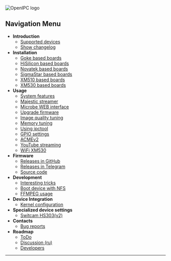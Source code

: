 ![OpenIPC logo](https://cdn.themactep.com/images/logo_openipc.png "OpenIPC logo")

## Navigation Menu

* **Introduction**
  * [Supported devices](transfer-supported-devices)
  * [Show changelog](transfer-show-changelog)
* **Installation**
  * [Goke based boards](transfer-install-goke)
  * [HiSilicon based boards](transfer-install-hisi)
  * [Novatek based boards](transfer-install-novatek)
  * [SigmaStar based boards](transfer-install-ssc335)
  * [XM510 based boards](transfer-install-xm510)
  * [XM530 based boards](transfer-install-xm530)
* **Usage**
  * [System features](transfer-system-features)
  * [Majestic streamer](transfer-majestic-streamer)
  * [Microbe WEB interface](transfer-microbe-web)
  * [Upgrade firmware](transfer-sysupgrade)
  * [Image quality tuning](transfer-image-quality-tuning)
  * [Memory tuning](transfer-memory-tuning)
  * [Using ipctool](transfer-example-ipctool)
  * [GPIO settings](transfer-gpio-settings)
  * [ACMEv2](transfer-acmev2)
  * [YouTube streaming](transfer-youtube-streaming)
  * [WiFi XM530](transfer-wifi-xm530)
* **Firmware**
  * [Releases in GitHub](https://github.com/OpenIPC/firmware/releases/tag/latest)
  * [Releases in Telegram](https://t.me/s/openipc_dev)
  * [Source code](transfer-source-code)
* **Development**
  * [Interesting tricks](transfer-dev-tricks)
  * [Boot device with NFS](transfer-dev-nfs-boot)
  * [FFMPEG usage](transfer-dev-ffmpeg-usage)
* **Device Integration**
  * [Kernel configuration](transfer-integration-kernel)
* **Specialized device settings**
  * [Switcam HS303(v2)](transfer-special-hs303v2)
* **Contacts**
  * [Bug reports](https://github.com/OpenIPC/firmware/issues)
* **Roadmap**
  * [ToDo](transfer-todo-all)
  * [Discussion (ru)](transfer-discussion-ru)
  * [Developers](transfer-developers)

-----
